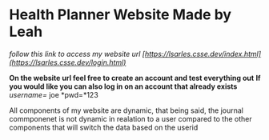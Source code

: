 # Health Planner Website Made by Leah

*follow this link to access my website url [https://lsarles.csse.dev/index.html](https://lsarles.csse.dev/login.html)*

**On the website url feel free to create an account and test everything out**
**If you would like you can also log in on an account that already exists**
*username=* joe
*pwd=*123

All components of my website are dynamic, that being said, the journal commponenet is not dynamic in realation to a user compared to the other components that will switch the data based on the userid
 
